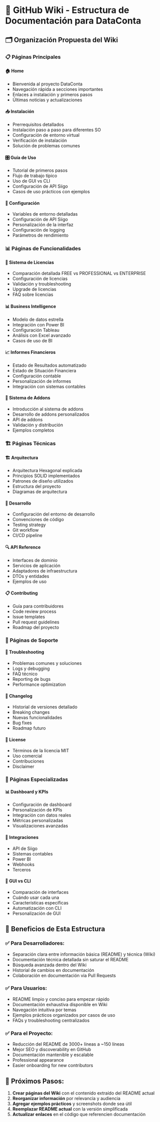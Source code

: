 # 📖 GitHub Wiki - Estructura de Documentación para DataConta

## 🗂️ Organización Propuesta del Wiki

### 📋 **Páginas Principales**

#### **🏠 Home**
- Bienvenida al proyecto DataConta
- Navegación rápida a secciones importantes
- Enlaces a instalación y primeros pasos
- Últimas noticias y actualizaciones

#### **📥 Instalación**
- Prerrequisitos detallados
- Instalación paso a paso para diferentes SO
- Configuración de entorno virtual
- Verificación de instalación
- Solución de problemas comunes

#### **🎛️ Guía de Uso**
- Tutorial de primeros pasos
- Flujo de trabajo típico
- Uso de GUI vs CLI
- Configuración de API Siigo
- Casos de uso prácticos con ejemplos

#### **🔧 Configuración**
- Variables de entorno detalladas
- Configuración de API Siigo
- Personalización de la interfaz
- Configuración de logging
- Parámetros de rendimiento

### 📊 **Páginas de Funcionalidades**

#### **🎫 Sistema de Licencias**
- Comparación detallada FREE vs PROFESSIONAL vs ENTERPRISE
- Configuración de licencias
- Validación y troubleshooting
- Upgrade de licencias
- FAQ sobre licencias

#### **📊 Business Intelligence**
- Modelo de datos estrella
- Integración con Power BI
- Configuración Tableau
- Análisis con Excel avanzado
- Casos de uso de BI

#### **📈 Informes Financieros**
- Estado de Resultados automatizado
- Estado de Situación Financiera
- Configuración contable
- Personalización de informes
- Integración con sistemas contables

#### **🔌 Sistema de Addons**
- Introducción al sistema de addons
- Desarrollo de addons personalizados
- API de addons
- Validación y distribución
- Ejemplos completos

### 🏗️ **Páginas Técnicas**

#### **🏗️ Arquitectura**
- Arquitectura Hexagonal explicada
- Principios SOLID implementados
- Patrones de diseño utilizados
- Estructura del proyecto
- Diagramas de arquitectura

#### **🔧 Desarrollo**
- Configuración del entorno de desarrollo
- Convenciones de código
- Testing strategy
- Git workflow
- CI/CD pipeline

#### **🔍 API Reference**
- Interfaces de dominio
- Servicios de aplicación
- Adaptadores de infraestructura
- DTOs y entidades
- Ejemplos de uso

#### **📋 Contributing**
- Guía para contribuidores
- Code review process
- Issue templates
- Pull request guidelines
- Roadmap del proyecto

### 🚨 **Páginas de Soporte**

#### **🚨 Troubleshooting**
- Problemas comunes y soluciones
- Logs y debugging
- FAQ técnico
- Reporting de bugs
- Performance optimization

#### **📝 Changelog**
- Historial de versiones detallado
- Breaking changes
- Nuevas funcionalidades
- Bug fixes
- Roadmap futuro

#### **📄 License**
- Términos de la licencia MIT
- Uso comercial
- Contribuciones
- Disclaimer

### 🎯 **Páginas Especializadas**

#### **📊 Dashboard y KPIs**
- Configuración de dashboard
- Personalización de KPIs
- Integración con datos reales
- Métricas personalizadas
- Visualizaciones avanzadas

#### **🔗 Integraciones**
- API de Siigo
- Sistemas contables
- Power BI
- Webhooks
- Terceros

#### **📱 GUI vs CLI**
- Comparación de interfaces
- Cuándo usar cada una
- Características específicas
- Automatización con CLI
- Personalización de GUI

## 🚀 **Beneficios de Esta Estructura**

### ✅ **Para Desarrolladores:**
- Separación clara entre información básica (README) y técnica (Wiki)
- Documentación técnica detallada sin saturar el README
- Búsqueda avanzada dentro del Wiki
- Historial de cambios en documentación
- Colaboración en documentación via Pull Requests

### ✅ **Para Usuarios:**
- README limpio y conciso para empezar rápido
- Documentación exhaustiva disponible en Wiki
- Navegación intuitiva por temas
- Ejemplos prácticos organizados por casos de uso
- FAQs y troubleshooting centralizados

### ✅ **Para el Proyecto:**
- Reducción del README de 3000+ líneas a ~150 líneas
- Mejor SEO y discoverability en GitHub
- Documentación mantenible y escalable
- Professional appearance
- Easier onboarding for new contributors

## 📝 **Próximos Pasos:**

1. **Crear páginas del Wiki** con el contenido extraído del README actual
2. **Reorganizar información** por relevancia y audiencia
3. **Agregar ejemplos prácticos** y screenshots donde sea útil
4. **Reemplazar README actual** con la versión simplificada
5. **Actualizar enlaces** en el código que referencien documentación